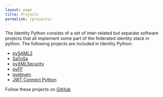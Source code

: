 ```yaml
---
layout: page
title: Projects
permalink: /projects/
---
```


The Identity Python consists of a set of inter-related but separate software projects
that all implement some part of the federated identity stack in python. The following 
projects are included in Identity Python: 

* [pySAML2](https://github.com/IdentityPython/pysaml2)
* [SaToSa](https://github.com/IdentityPython/SATOSA)
* [pyXMLSecurity](https://github.com/IdentityPython/pyXMLSecurity)
* [pyFF](https://github.com/IdentityPython/pyFF)
* [pyeleven](https://github.com/IdentityPython/pyeleven) 
* [JWT Connect Python](https://jwtconnect.io/)

Follow these projects on [GitHub](https://github.com/IdentityPython)

